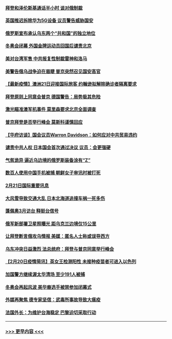 #### [拜登和泽伦斯基通话半小时 谈对俄制裁](../pages/prog202/a103353875.md?t=02220850) 
#### [英国推迟拆除华为5G设备 议员警告威胁国安](../pages/prog202/a103353781.md?t=02220850) 
#### [俄罗斯宣布承认乌东两个“共和国”的独立地位](../pages/prog202/a103353859.md?t=02220850) 
#### [冬奥会闭幕 外国金牌运动员回国后谴责北京](../pages/prog202/a103353748.md?t=02220850) 
#### [美对台湾军售 中共报复性制裁雷神和洛马](../pages/prog202/a103353747.md?t=02220850) 
#### [美警告俄乌战争迫在眉睫 普京突然召见国安高官](../pages/prog202/a103353650.md?t=02220850) 
#### [【最新疫情】澳洲21日迎接国际旅客 约翰逊拟解除确诊者隔离要求](../pages/prog202/a103353740.md?t=02220850) 
#### [拜登原则上同意会普京 德国警告：局势极其危险](../pages/prog202/a103353726.md?t=02220850) 
#### [激光瞄准澳军机事件 莫里森要求北京全面调查](../pages/prog202/a103353700.md?t=02220850) 
#### [普京拜登是否举行峰会 莫斯科谨慎回应](../pages/prog202/a103353675.md?t=02220850) 
#### [【华府访谈】国会议员Warron Davidson：如何应对中共贸易违约](../pages/prog202/a103353653.md?t=02220850) 
#### [谴责中共人权 日本国会首次通过决议 议员：会更强硬](../pages/prog202/a103353592.md?t=02220850) 
#### [气氛诡异 逼近乌边境的俄罗斯装备涂有“Z”](../pages/prog202/a103353509.md?t=02220850) 
#### [数百人使用中国手机被捕 朝鲜女子审讯时被打死](../pages/prog202/a103353496.md?t=02220850) 
#### [2月21日国际重要讯息](../pages/prog202/a103353432.md?t=02220850) 
#### [大风雪导致交通大乱 日本北海道追撞车祸一死多伤](../pages/prog202/a103353375.md?t=02220850) 
#### [蓬佩奥3月访台 释挺台信号](../pages/prog202/a103353360.md?t=02220850) 
#### [俄军新部署卫星照曝光 距乌克兰边境仅15公里](../pages/prog202/a103353366.md?t=02220850) 
#### [让拜登断言俄攻乌情报 美媒：匿名人士称或误导西方](../pages/prog202/a103353273.md?t=02220850) 
#### [乌东冲突日益激烈 法总统府：拜登与普京同意举行峰会](../pages/prog202/a103353263.md?t=02220850) 
#### [【2月20日疫情简讯】英女王检测阳性 未接种疫苗者可进入以色列](../pages/prog202/a103353127.md?t=02220850) 
#### [加国警方继续渥太华清场 至少191人被捕](../pages/prog202/a103353119.md?t=02220850) 
#### [冬奥会再起风波 美华裔选手被禁参加闭幕式](../pages/prog202/a103353058.md?t=02220850) 
#### [外媒再聚焦 德专家坚信：武毒所事故导致大瘟疫](../pages/prog202/a103353095.md?t=02220850) 
#### [法国外长：为维护台海稳定 巴黎迫切采取行动](../pages/prog202/a103352913.md?t=02220850) 

----
#### [ >>> 更早内容 <<< ](../indexes/prog202-earlier.md)
